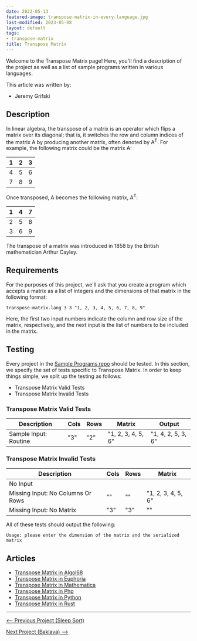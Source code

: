 ```yaml
---
date: 2022-05-13
featured-image: transpose-matrix-in-every-language.jpg
last-modified: 2023-05-08
layout: default
tags:
- transpose-matrix
title: Transpose Matrix
---
```


Welcome to the Transpose Matrix page! Here, you'll find a description of the project as well as a list of sample programs written in various languages.

This article was written by:

- Jeremy Grifski

## Description

In linear algebra, the transpose of a matrix is an operator which flips a matrix over its diagonal; 
that is, it switches the row and column indices of the matrix A by producing another matrix, often 
denoted by A<sup>T</sup>. For example, the following matrix could be the matrix A:

| 1 | 2 | 3 |
| - |:-:| -:|
| 4 | 5 | 6 |
| 7 | 8 | 9 |

Once transposed, A becomes the following matrix, A<sup>T</sup>:

| 1 | 4 | 7 |
| - |:-:| -:|
| 2 | 5 | 8 |
| 3 | 6 | 9 |

The transpose of a matrix was introduced in 1858 by the British mathematician Arthur Cayley.


## Requirements

For the purposes of this project, we'll ask that you create a program which accepts
a matrix as a list of integers and the dimensions of that matrix in the following
format:

```
transpose-matrix.lang 3 3 "1, 2, 3, 4, 5, 6, 7, 8, 9"
```

Here, the first two input numbers indicate the column and row size of the matrix, respectively, and the 
next input is the list of numbers to be included in the matrix.


## Testing

Every project in the [Sample Programs repo](https://github.com/TheRenegadeCoder/sample-programs) should be tested.
In this section, we specify the set of tests specific to Transpose Matrix.
In order to keep things simple, we split up the testing as follows:

- Transpose Matrix Valid Tests
- Transpose Matrix Invalid Tests

### Transpose Matrix Valid Tests

| Description | Cols | Rows | Matrix | Output |
| ----------- | ---- | ---- | ------ | ------ |
| Sample Input: Routine | "3" | "2" | "1, 2, 3, 4, 5, 6" | "1, 4, 2, 5, 3, 6" |

### Transpose Matrix Invalid Tests

| Description | Cols | Rows | Matrix |
| ----------- | ---- | ---- | ------ |
| No Input |  |  |  |
| Missing Input: No Columns Or Rows | "" | "" | "1, 2, 3, 4, 5, 6" |
| Missing Input: No Matrix | "3" | "3" | "" |

All of these tests should output the following:

```
Usage: please enter the dimension of the matrix and the serialized matrix
```


## Articles

- [Transpose Matrix in Algol68](https://sampleprograms.io/projects/transpose-matrix/algol68)
- [Transpose Matrix in Euphoria](https://sampleprograms.io/projects/transpose-matrix/euphoria)
- [Transpose Matrix in Mathematica](https://sampleprograms.io/projects/transpose-matrix/mathematica)
- [Transpose Matrix in Php](https://sampleprograms.io/projects/transpose-matrix/php)
- [Transpose Matrix in Python](https://sampleprograms.io/projects/transpose-matrix/python)
- [Transpose Matrix in Rust](https://sampleprograms.io/projects/transpose-matrix/rust)

***

<nav class="project-nav">

<div id="prev" markdown="1">

[<-- Previous Project (Sleep Sort)](https://sampleprograms.io/projects/sleep-sort)

</div>

<div id="next" markdown="1">

[Next Project (Baklava) -->](https://sampleprograms.io/projects/baklava)

</div>

</nav>